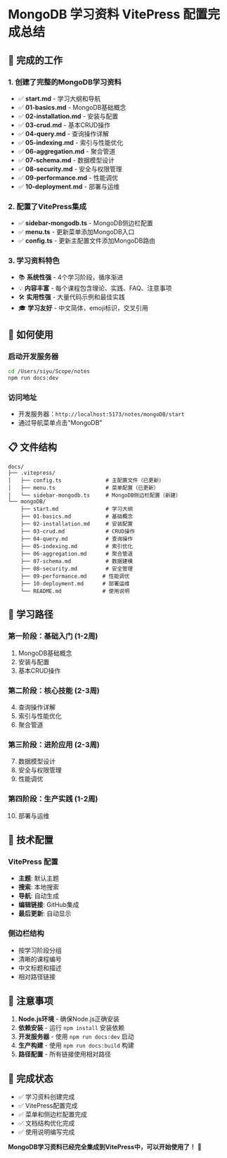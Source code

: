 # MongoDB 学习资料 VitePress 配置完成总结

## 🎉 完成的工作

### 1. 创建了完整的MongoDB学习资料

- ✅ **start.md** - 学习大纲和导航
- ✅ **01-basics.md** - MongoDB基础概念
- ✅ **02-installation.md** - 安装与配置
- ✅ **03-crud.md** - 基本CRUD操作
- ✅ **04-query.md** - 查询操作详解
- ✅ **05-indexing.md** - 索引与性能优化
- ✅ **06-aggregation.md** - 聚合管道
- ✅ **07-schema.md** - 数据模型设计
- ✅ **08-security.md** - 安全与权限管理
- ✅ **09-performance.md** - 性能调优
- ✅ **10-deployment.md** - 部署与运维

### 2. 配置了VitePress集成

- ✅ **sidebar-mongodb.ts** - MongoDB侧边栏配置
- ✅ **menu.ts** - 更新菜单添加MongoDB入口
- ✅ **config.ts** - 更新主配置文件添加MongoDB路由

### 3. 学习资料特色

- 📚 **系统性强** - 4个学习阶段，循序渐进
- 💡 **内容丰富** - 每个课程包含理论、实践、FAQ、注意事项
- 🛠️ **实用性强** - 大量代码示例和最佳实践
- 🎓 **学习友好** - 中文简体，emoji标识，交叉引用

## 🚀 如何使用

### 启动开发服务器

```bash
cd /Users/siyu/Scope/notes
npm run docs:dev
```

### 访问地址

- 开发服务器：`http://localhost:5173/notes/mongoDB/start`
- 通过导航菜单点击"MongoDB"

## 📋 文件结构

```
docs/
├── .vitepress/
│   ├── config.ts              # 主配置文件（已更新）
│   ├── menu.ts                # 菜单配置（已更新）
│   └── sidebar-mongodb.ts     # MongoDB侧边栏配置（新建）
└── mongoDB/
    ├── start.md               # 学习大纲
    ├── 01-basics.md           # 基础概念
    ├── 02-installation.md     # 安装配置
    ├── 03-crud.md             # CRUD操作
    ├── 04-query.md            # 查询操作
    ├── 05-indexing.md         # 索引优化
    ├── 06-aggregation.md      # 聚合管道
    ├── 07-schema.md           # 数据建模
    ├── 08-security.md         # 安全管理
    ├── 09-performance.md     # 性能调优
    ├── 10-deployment.md      # 部署运维
    └── README.md             # 使用说明
```

## 🎯 学习路径

### 第一阶段：基础入门 (1-2周)

1. MongoDB基础概念
2. 安装与配置
3. 基本CRUD操作

### 第二阶段：核心技能 (2-3周)

4. 查询操作详解
5. 索引与性能优化
6. 聚合管道

### 第三阶段：进阶应用 (2-3周)

7. 数据模型设计
8. 安全与权限管理
9. 性能调优

### 第四阶段：生产实践 (1-2周)

10. 部署与运维

## 🔧 技术配置

### VitePress 配置

- **主题**: 默认主题
- **搜索**: 本地搜索
- **导航**: 自动生成
- **编辑链接**: GitHub集成
- **最后更新**: 自动显示

### 侧边栏结构

- 按学习阶段分组
- 清晰的课程编号
- 中文标题和描述
- 相对路径链接

## 📝 注意事项

1. **Node.js环境** - 确保Node.js正确安装
2. **依赖安装** - 运行 `npm install` 安装依赖
3. **开发服务器** - 使用 `npm run docs:dev` 启动
4. **生产构建** - 使用 `npm run docs:build` 构建
5. **路径配置** - 所有链接使用相对路径

## 🎉 完成状态

- ✅ 学习资料创建完成
- ✅ VitePress配置完成
- ✅ 菜单和侧边栏配置完成
- ✅ 文档结构优化完成
- ✅ 使用说明编写完成

**MongoDB学习资料已经完全集成到VitePress中，可以开始使用了！** 🚀
